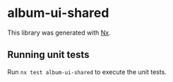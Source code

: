 # album-ui-shared

This library was generated with [Nx](https://nx.dev).

## Running unit tests

Run `nx test album-ui-shared` to execute the unit tests.
